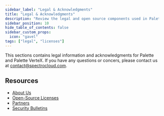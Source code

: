 ```yaml
---
sidebar_label: "Legal & Acknowledgments"
title: "Legal & Acknowledgments"
description: "Review the legal and open source components used in Palette."
sidebar_position: 10
hide_table_of_contents: false
sidebar_custom_props: 
  icon: "gavel"
tags: ["legal", "licenses"]
---
```



This sections contains legal information and acknowledgments for Palette and Palette VerteX. If you have any questions or concers, please contact us at [contact@spectrocloud.com](mailto:contact@spectrocloud.com). 


## Resources

- [About Us](https://www.spectrocloud.com/company)
- [Open-Source Licenses](oss-licenses.md)
- [Partners](https://www.spectrocloud.com/partners)
- [Security Bulletins](../security/security-bulletins/security-bulletins.md)